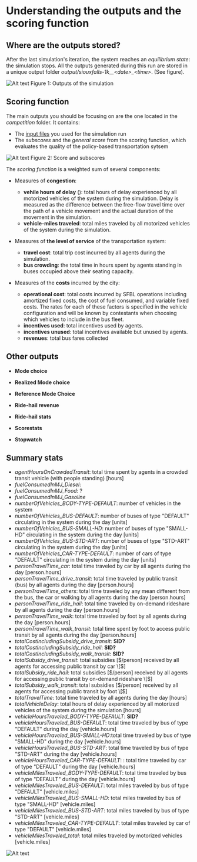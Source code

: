 # Understanding the outputs and the scoring function

## Where are the outputs stored?

After the last simulation's iteration, the system reaches an *equilibrium state*: the simulation stops. All the outputs generated during this run are stored in a unique output folder *output/siouxfalls-1k__\<date>_\<time>*. (See figure).

![Alt text](https://github.com/vgolfier/Uber-Prize-Starter-Kit/blob/master/Images/Output_folder_2.png)
Figure 1: Outputs of the simulation

## Scoring function

The main outputs you should be focusing on are the one located in the *competition* folder. It contains: 

* The [input files](https://github.com/vgolfier/Uber-Prize-Starter-Kit/blob/master/docs/Which-inputs-should-I-optimize%3F.md) you used for the simulation run
* The *subscores* and the *general score* from the scoring function, which evaluates the quality of the policy-based transportation sytsem 

![Alt text](https://github.com/vgolfier/Uber-Prize-Starter-Kit/blob/master/Images/The_scoring_function.png)
Figure 2: Score and subscores

The *scoring function* is a weighted sum of several components: 
* Measures of **congestion**:
  * **vehile hours of delay** (): total hours of delay experienced by all motorized vehicles of the system during the simulation. Delay is measured as the difference between the free-flow travel time over the path of a vehicle movement and the actual duration of the movement in the simulation. 
  * **vehicle-miles traveled**: total miles traveled by all motorized vehicles of the system during the simulation.
  
* Measures of **the level of service** of the transportation system:
  * **travel cost**: total trip cost incurred by all agents during the simulation.
  * **bus crowding**:  the total time in hours spent by agents standing in buses occupied above their seating capacity.

* Measures of the **costs** incurred by the city:
  * **operational cost**: total costs incurred by SFBL operations including amortized fixed costs, the cost of fuel consumed, and variable fixed costs. The rates for each of these factors is specified in the vehicle configuration and will be known by contestants when choosing which vehicles to include in the bus fleet.
  * **incentives used**: total incentives used by agents.
  * **incentives unused**: total incentives available but unused by agents. 
  * **revenues**: total bus fares collected

## Other outputs

* **Mode choice**

* **Realized Mode choice**

* **Reference Mode Choice**

* **Ride-hail revenue**

* **Ride-hail stats**

* **Scorestats**

* **Stopwatch**

## Summary stats

* *agentHoursOnCrowdedTransit*: total time spent by agents in a crowded transit vehicle (with people standing) \[hours]
* *fuelConsumedInMJ_Diesel*:  
* *fuelConsumedInMJ_Food*: ?
* *fuelConsumedInMJ_Gasoline*
* *numberOfVehicles_BODY-TYPE-DEFAULT*: number of vehicles in the system 
* *numberOfVehicles_BUS-DEFAULT*: number of buses of type "DEFAULT" circulating in the system during the day \[units]
* *numberOfVehicles_BUS-SMALL-HD*: number of buses of type "SMALL-HD" circulating in the system during the day \[units]
* *numberOfVehicles_BUS-STD-ART*: number of buses of type "STD-ART" circulating in the system during the day \[units]
* *numberOfVehicles_CAR-TYPE-DEFAULT*: number of cars of type "DEFAULT" circulating in the system during the day \[units]
* *personTravelTime_car*: total time traveled by car by all agents during the day \[person.hours]
* *personTravelTime_drive_transit*: total time traveled by public transit (bus) by all agents during the day \[person.hours]
* *personTravelTime_others*: total time traveled by any  mean different from the bus, the car or walking by all agents during the day \[person.hours]
* *personTravelTime_ride_hail*: total time traveled by on-demand rideshare by all agents during the day \[person.hours]
* *personTravelTime_walk*: total time traveled by foot by all agents during the day \[person.hours]
* *personTravelTime_walk_transit*: total time spent by foot to access public transit by all agents during the day \[person.hours]
* *totalCostIncludingSubsidy_drive_transit*: **SID?**
* *totalCostIncludingSubsidy_ride_hail*: **SID?**
* *totalCostIncludingSubsidy_walk_transit*: **SID?**
* *totalSubsidy_drive_transit*: total subsidies \[$/person] received by all agents for accessing public transit by car \[$] 
* *totalSubsidy_ride_hail*: total subsidies \[$/person] received by all agents for accessing public transit by on-demand rideshare \[$] 
* *totalSubsidy_walk_transit*: total subsidies \[$/person] received by all agents for accessing public transit by foot \[$] 
* *totalTravelTime*: total time traveled by all agents during the day \[hours]
* *totalVehicleDelay*: total hours of delay experienced by all motorized vehicles of the system during the simulation \[hours]
* *vehicleHoursTraveled_BODY-TYPE-DEFAULT*: **SID?**
* *vehicleHoursTraveled_BUS-DEFAULT*: total time traveled by bus of type "DEFAULT" during the day \[vehicle.hours] 
* *vehicleHoursTraveled_BUS-SMALL-HD*:total time traveled by bus of type "SMALL-HD" during the day \[vehicle.hours] 
* *vehicleHoursTraveled_BUS-STD-ART*: total time traveled by bus of type "STD-ART" during the day \[vehicle.hours] 
* *vehicleHoursTraveled_CAR-TYPE-DEFAULT*: : total time traveled by car of type "DEFAULT" during the day \[vehicle.hours] 
* *vehicleMilesTraveled_BODY-TYPE-DEFAULT*: total time traveled by bus of type "DEFAULT" during the day \[vehicle.hours] 
* *vehicleMilesTraveled_BUS-DEFAULT*: total miles traveled by bus of type "DEFAULT" \[vehicle.miles]
* *vehicleMilesTraveled_BUS-SMALL-HD*: total miles traveled by bus of type "SMALL-HD" \[vehicle.miles]
* *vehicleMilesTraveled_BUS-STD-ART*: total miles traveled by bus of type "STD-ART" \[vehicle.miles]
* *vehicleMilesTraveled_CAR-TYPE-DEFAULT*: total miles traveled by car of type "DEFAULT" \[vehicle.miles]
* *vehicleMilesTraveled_total*: total miles traveled by motorized vehicles \[vehicle.miles]



![Alt text](https://github.com/vgolfier/Uber-Prize-Starter-Kit/blob/master/Images/Measures_of_congestion.png)
